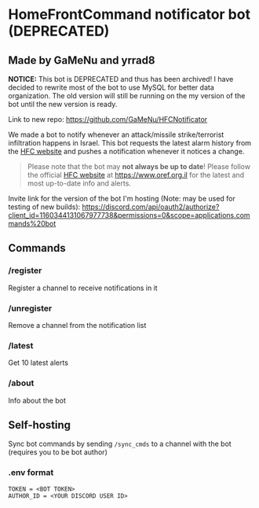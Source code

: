 # HomeFrontCommand notificator bot (DEPRECATED)
## Made by GaMeNu and yrrad8

**NOTICE:** This bot is DEPRECATED and thus has been archived! I have decided to rewrite most of the bot to use MySQL for better data organization.
The old version will still be running on the  my version of the bot until the new version is ready.

Link to new repo: https://github.com/GaMeNu/HFCNotificator

We made a bot to notify whenever an attack/missile strike/terrorist infiltration happens in Israel.
This bot requests the latest alarm history from the [HFC website](https://www.oref.org.il) and pushes a notification whenever it notices a change.

> Please note that the bot may **not always be up to date**! Please follow the official [HFC website](https://www.oref.org.il) at https://www.oref.org.il for the latest and most up-to-date info and alerts.

Invite link for the version of the bot I'm hosting (Note: may be used for testing of new builds):
https://discord.com/api/oauth2/authorize?client_id=1160344131067977738&permissions=0&scope=applications.commands%20bot

## Commands

### /register
Register a channel to receive notifications in it

### /unregister
Remove a channel from the notification list

### /latest
Get 10 latest alerts

### /about
Info about the bot

## Self-hosting

Sync bot commands by sending `/sync_cmds` to a channel with the bot (requires you to be bot author)

### .env format
```env
TOKEN = <BOT TOKEN>
AUTHOR_ID = <YOUR DISCORD USER ID>
```
